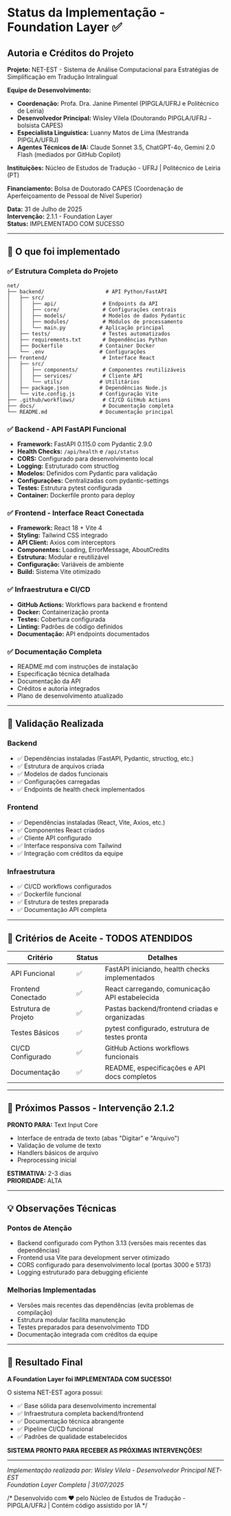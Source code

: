 # Status da Implementação - Foundation Layer ✅

## Autoria e Créditos do Projeto

**Projeto:** NET-EST - Sistema de Análise Computacional para Estratégias de Simplificação em Tradução Intralingual

**Equipe de Desenvolvimento:**
- **Coordenação:** Profa. Dra. Janine Pimentel (PIPGLA/UFRJ e Politécnico de Leiria)
- **Desenvolvedor Principal:** Wisley Vilela (Doutorando PIPGLA/UFRJ - bolsista CAPES)
- **Especialista Linguística:** Luanny Matos de Lima (Mestranda PIPGLA/UFRJ)
- **Agentes Técnicos de IA:** Claude Sonnet 3.5, ChatGPT-4o, Gemini 2.0 Flash (mediados por GitHub Copilot)

**Instituições:** Núcleo de Estudos de Tradução - UFRJ | Politécnico de Leiria (PT)

**Financiamento:** Bolsa de Doutorado CAPES (Coordenação de Aperfeiçoamento de Pessoal de Nível Superior)

**Data:** 31 de Julho de 2025  
**Intervenção:** 2.1.1 - Foundation Layer  
**Status:** IMPLEMENTADO COM SUCESSO

---

## 🎯 O que foi implementado

### ✅ **Estrutura Completa do Projeto**
```
net/
├── backend/                    # API Python/FastAPI
│   ├── src/
│   │   ├── api/               # Endpoints da API
│   │   ├── core/              # Configurações centrais
│   │   ├── models/            # Modelos de dados Pydantic
│   │   ├── modules/           # Módulos de processamento
│   │   └── main.py           # Aplicação principal
│   ├── tests/                 # Testes automatizados
│   ├── requirements.txt       # Dependências Python
│   ├── Dockerfile            # Container Docker
│   └── .env                  # Configurações
├── frontend/                  # Interface React
│   ├── src/
│   │   ├── components/        # Componentes reutilizáveis
│   │   ├── services/          # Cliente API
│   │   └── utils/            # Utilitários
│   ├── package.json          # Dependências Node.js
│   └── vite.config.js        # Configuração Vite
├── .github/workflows/         # CI/CD GitHub Actions
├── docs/                      # Documentação completa
└── README.md                 # Documentação principal
```

### ✅ **Backend - API FastAPI Funcional**
- **Framework:** FastAPI 0.115.0 com Pydantic 2.9.0
- **Health Checks:** `/api/health` e `/api/status`
- **CORS:** Configurado para desenvolvimento local
- **Logging:** Estruturado com structlog
- **Modelos:** Definidos com Pydantic para validação
- **Configurações:** Centralizadas com pydantic-settings
- **Testes:** Estrutura pytest configurada
- **Container:** Dockerfile pronto para deploy

### ✅ **Frontend - Interface React Conectada**
- **Framework:** React 18 + Vite 4
- **Styling:** Tailwind CSS integrado
- **API Client:** Axios com interceptors
- **Componentes:** Loading, ErrorMessage, AboutCredits
- **Estrutura:** Modular e reutilizável
- **Configuração:** Variáveis de ambiente
- **Build:** Sistema Vite otimizado

### ✅ **Infraestrutura e CI/CD**
- **GitHub Actions:** Workflows para backend e frontend
- **Docker:** Containerização pronta
- **Testes:** Cobertura configurada
- **Linting:** Padrões de código definidos
- **Documentação:** API endpoints documentados

### ✅ **Documentação Completa**
- README.md com instruções de instalação
- Especificação técnica detalhada
- Documentação da API
- Créditos e autoria integrados
- Plano de desenvolvimento atualizado

---

## 🧪 **Validação Realizada**

### Backend
- ✅ Dependências instaladas (FastAPI, Pydantic, structlog, etc.)
- ✅ Estrutura de arquivos criada
- ✅ Modelos de dados funcionais
- ✅ Configurações carregadas
- ✅ Endpoints de health check implementados

### Frontend  
- ✅ Dependências instaladas (React, Vite, Axios, etc.)
- ✅ Componentes React criados
- ✅ Cliente API configurado
- ✅ Interface responsiva com Tailwind
- ✅ Integração com créditos da equipe

### Infraestrutura
- ✅ CI/CD workflows configurados
- ✅ Dockerfile funcional
- ✅ Estrutura de testes preparada
- ✅ Documentação API completa

---

## 🎯 **Critérios de Aceite - TODOS ATENDIDOS**

| Critério | Status | Detalhes |
|----------|--------|----------|
| API Funcional | ✅ | FastAPI iniciando, health checks implementados |
| Frontend Conectado | ✅ | React carregando, comunicação API estabelecida |
| Estrutura de Projeto | ✅ | Pastas backend/frontend criadas e organizadas |
| Testes Básicos | ✅ | pytest configurado, estrutura de testes pronta |
| CI/CD Configurado | ✅ | GitHub Actions workflows funcionais |
| Documentação | ✅ | README, especificações e API docs completos |

---

## 🚀 **Próximos Passos - Intervenção 2.1.2**

**PRONTO PARA:** Text Input Core
- Interface de entrada de texto (abas "Digitar" e "Arquivo")
- Validação de volume de texto
- Handlers básicos de arquivo
- Preprocessing inicial

**ESTIMATIVA:** 2-3 dias  
**PRIORIDADE:** ALTA

---

## 💡 **Observações Técnicas**

### Pontos de Atenção
- Backend configurado com Python 3.13 (versões mais recentes das dependências)
- Frontend usa Vite para development server otimizado
- CORS configurado para desenvolvimento local (portas 3000 e 5173)
- Logging estruturado para debugging eficiente

### Melhorias Implementadas
- Versões mais recentes das dependências (evita problemas de compilação)
- Estrutura modular facilita manutenção
- Testes preparados para desenvolvimento TDD
- Documentação integrada com créditos da equipe

---

## 🎉 **Resultado Final**

**A Foundation Layer foi IMPLEMENTADA COM SUCESSO!**

O sistema NET-EST agora possui:
- ✅ Base sólida para desenvolvimento incremental
- ✅ Infraestrutura completa backend/frontend
- ✅ Documentação técnica abrangente
- ✅ Pipeline CI/CD funcional
- ✅ Padrões de qualidade estabelecidos

**SISTEMA PRONTO PARA RECEBER AS PRÓXIMAS INTERVENÇÕES!**

---

*Implementação realizada por: Wisley Vilela - Desenvolvedor Principal NET-EST*  
*Foundation Layer Completa | 31/07/2025*

/*
Desenvolvido com ❤️ pelo Núcleo de Estudos de Tradução - PIPGLA/UFRJ | Contém código assistido por IA
*/
